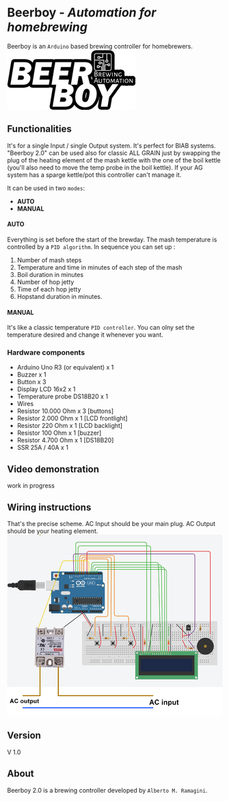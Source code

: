 # Beerboy - *Automation for homebrewing* 

Beerboy is an `Arduino` based brewing controller for homebrewers.
![logo image](https://github.com/albeerto-dev/Beerboy/blob/master/Logo_small.png)

## Functionalities

It's for a single Input / single Output system.  It's perfect for 
BIAB systems. "Beerboy 2.0" can be used also for classic ALL GRAIN just by 
swapping the plug of the heating element of the mash kettle 
with the one of the boil kettle (you'll also need to move the
temp probe in the boil kettle). If your AG system has a sparge kettle/pot 
this controller can't manage it.

It can be used in two `modes`:
* __AUTO__
* __MANUAL__
#### AUTO
Everything is set before the start of the brewday. The mash temperature is controlled by 
a `PID algorithm`.
In sequence you can set up : 
1. Number of mash steps 
2. Temperature and time in minutes of each step of the mash 
3. Boil duration in minutes 
4. Number of hop jetty 
5. Time of each hop jetty 
6. Hopstand duration in minutes.

#### MANUAL
It's like a classic temperature `PID controller`. You can olny set the 
temperature desired and change it whenever you want.
### Hardware components
* Arduino Uno R3 (or equivalent) x 1
* Buzzer x 1
* Button x 3
* Display LCD 16x2 x 1
* Temperature probe DS18B20 x 1
* Wires
* Resistor 10.000 Ohm x 3 [buttons]
* Resistor 2.000 Ohm x 1 [LCD frontlight]
* Resistor 220 Ohm x 1 [LCD backlight]
* Resistor 100 Ohm x 1 [buzzer]
* Resistor 4.700 Ohm x 1 [DS18B20]
* SSR 25A / 40A x 1

## Video demonstration
work in progress
## Wiring instructions
That's the precise scheme. AC Input should be your main plug. AC Output should be your heating element.
![Image of wiring](https://github.com/albeerto-dev/Beerboy/blob/master/Beerboy%20scheme.png)
## Version
V 1.0
## About
Beerboy 2.0 is a brewing controller developed by `Alberto M. Ramagini`.
